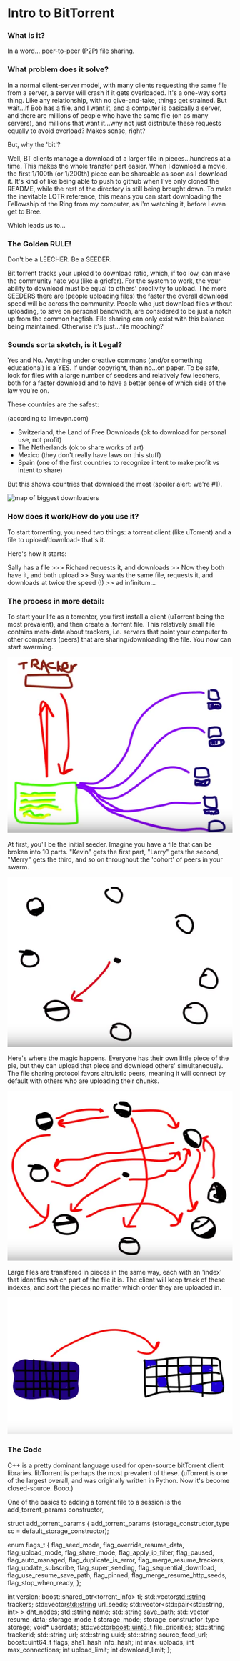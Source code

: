 # Intro to BitTorrent

### What is it?

In a word... peer-to-peer (P2P) file sharing. 

### What problem does it solve?

In a normal client-server model, with many clients requesting the same file from a server, a server will crash if it gets overloaded. It's a one-way sorta thing. Like any relationship, with no give-and-take, things get strained. But wait...if Bob has a file, and I want it, and a computer is basically a server, and there are millions of people who have the same file (on as many servers), and millions that want it...why not just distribute these requests equally to avoid overload? Makes sense, right?

But, why the 'bit'?

Well, BT clients manage a download of a larger file in pieces...hundreds at a time. This makes the whole transfer part easier. When I download a movie, the first 1/100th (or 1/200th) piece can be shareable as soon as I download it. It's kind of like being able to push to github when I've only cloned the README, while the rest of the directory is still being brought down. To make the inevitable LOTR reference, this means you can start downloading the Fellowship of the Ring from my computer, as I'm watching it, before I even get to Bree.

Which leads us to...

### The Golden RULE!

Don't be a LEECHER. Be a SEEDER.

Bit torrent tracks your upload to download ratio, which, if too low, can make the community hate you (like a griefer). For the system to work, the your ability to download must be equal to others' proclivity to upload. The more SEEDERS there are (people uploading files) the faster the overall download speed will be across the community. People who just download files without uploading, to save on personal bandwidth, are considered to be just a notch up from the common hagfish. File sharing can only exist with this balance being maintained. Otherwise it's just...file mooching?

### Sounds sorta sketch, is it Legal?

Yes and No. Anything under creative commons (and/or something educational) is a YES. If under copyright, then no...on paper. To be safe, look for files with a large number of seeders and relatively few leechers, both for a faster download and to have a better sense of which side of the law you're on.

These countries are the safest:

(according to limevpn.com)

- Switzerland, the Land of Free Downloads (ok to download for personal use, not profit)
- The Netherlands (ok to share works of art)
- Mexico (they don't really have laws on this stuff)
- Spain (one of the first countries to recognize intent to make profit vs intent to share)

But this shows countries that download the most (spoiler alert: we're #1).

![map of biggest downloaders](https://i.kinja-img.com/gawker-media/image/upload/s--FHGsk0-d--/c_fit,fl_progressive,q_80,w_636/17zg6lnxf04rnjpg.jpg "top downloaders")

### How does it work/How do you use it?

To start torrenting, you need two things: a torrent client (like uTorrent) and a file to upload/download- that's it. 

Here's how it starts: 

Sally has a file >>> Richard requests it, and downloads >> Now they both have it, and both upload >> Susy wants the same file, requests it, and downloads at twice the speed (!) >> ad infinitum...

### The process in more detail:

To start your life as a torrenter, you first install a client (uTorrent being the most prevalent), and then create a .torrent file. This relatively small file contains meta-data about trackers, i.e. servers that point your computer to other computers (peers) that are sharing/downloading the file. You now can start swarming.

![Step 1](./assets/step2.PNG?raw=true "Step 1")

At first, you'll be the initial seeder. Imagine you have a file that can be broken into 10 parts. "Kevin" gets the first part, "Larry" gets the second, "Merry" gets the third, and so on throughout the 'cohort' of peers in your swarm. 

![Step 2](./assets/step3.PNG?raw=true "Step 2")

Here's where the magic happens. Everyone has their own little piece of the pie, but they can upload that piece and download others' simultaneously. The file sharing protocol favors altruistic peers, meaning it will connect by default with others who are uploading their chunks. 

![Step 3](./assets/step4.PNG?raw=true "Step 3")

Large files are transfered in pieces in the same way, each with an 'index' that identifies which part of the file it is. The client will keep track of these indexes, and sort the pieces no matter which order they are uploaded in. 

![Step 4](./assets/step5.PNG?raw=true "Step 4")

### The Code

C++ is a pretty dominant language used for open-source bitTorrent client libraries. libTorrent is perhaps the most prevalent of these. (uTorrent is one of the largest overall, and was originally written in Python. Now it's become closed-source. Booo.)

One of the basics to adding a torrent file to a session is the add_torrent_params constructor, 

struct add_torrent_params
{
   add_torrent_params (storage_constructor_type sc = default_storage_constructor);

   enum flags_t
   {
      flag_seed_mode,
      flag_override_resume_data,
      flag_upload_mode,
      flag_share_mode,
      flag_apply_ip_filter,
      flag_paused,
      flag_auto_managed,
      flag_duplicate_is_error,
      flag_merge_resume_trackers,
      flag_update_subscribe,
      flag_super_seeding,
      flag_sequential_download,
      flag_use_resume_save_path,
      flag_pinned,
      flag_merge_resume_http_seeds,
      flag_stop_when_ready,
   };

   int version;
   boost::shared_ptr<torrent_info> ti;
   std::vector<std::string> trackers;
   std::vector<std::string> url_seeds;
   std::vector<std::pair<std::string, int> > dht_nodes;
   std::string name;
   std::string save_path;
   std::vector<char> resume_data;
   storage_mode_t storage_mode;
   storage_constructor_type storage;
   void* userdata;
   std::vector<boost::uint8_t> file_priorities;
   std::string trackerid;
   std::string url;
   std::string uuid;
   std::string source_feed_url;
   boost::uint64_t flags;
   sha1_hash info_hash;
   int max_uploads;
   int max_connections;
   int upload_limit;
   int download_limit;
};
